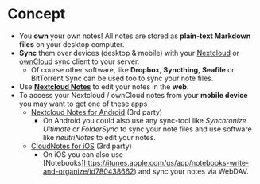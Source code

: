 # Concept

- You **own** your own notes! All notes are stored as **plain-text Markdown files** on your desktop computer.
- **Sync** them over devices (desktop & mobile) with your [Nextcloud](https://nextcloud.com/) or [ownCloud](https://owncloud.org/) sync client to your server.
    - Of course other software, like **Dropbox**, **Syncthing**, **Seafile** or BitTorrent Sync can be used too to sync your note files.
- Use [**Nextcloud Notes**](https://github.com/nextcloud/notes) to edit your notes in the **web**.
- To access your Nextcloud / ownCloud notes from your **mobile device** you may want to get one of these apps
    - [Nextcloud Notes for Android](https://play.google.com/store/apps/details?id=it.niedermann.owncloud.notes) (3rd party)
        - On Android you could also use any sync-tool like *Synchronize Ultimate* or *FolderSync* to sync your note files
          and use software like *neutriNotes* to edit your notes.
    - [CloudNotes for iOS](https://itunes.apple.com/de/app/cloudnotes-owncloud-notes/id813973264?mt=8) (3rd party)
        - On iOS you can also use [Notebooks]https://itunes.apple.com/us/app/notebooks-write-and-organize/id780438662)
          and sync your notes via WebDAV.
